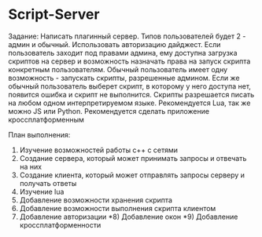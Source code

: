 # Script-Server

Задание:
Написать плагинный сервер. Типов пользователей будет 2 - админ и обычный. Использовать авторизацию дайджест.
Если пользователь заходит под правами админа, ему доступна загрузка скриптов на сервер и возможность назначать права на запуск скрипта конкретным пользователям.
Обычный пользователь имеет одну возможность - запускать скрипты, разрешенные админом. Если же обычный пользователь выберет скрипт, в которому у него доступа нет, появится ошибка и скрипт не выполнится.
Скрипты разрешается писать на любом одном интерпретируемом языке. Рекомендуется Lua, так же можно JS или Python.
Рекомендуется сделать приложение кроссплатформенным

План выполнения:
1) Изучение возможностей работы c++ с сетями
2) Создание сервера, который может принимать запросы и отвечать на них
3) Создание клиента, который может отправлять запросы серверу и получать ответы
4) Изучение lua
5) Добавление возможности хранения скрипта
6) Добавление возможности выполнения скрипта клиентом
7) Добавление авторизации
*8) Добавление окон
*9) Добавление кроссплатформенности

